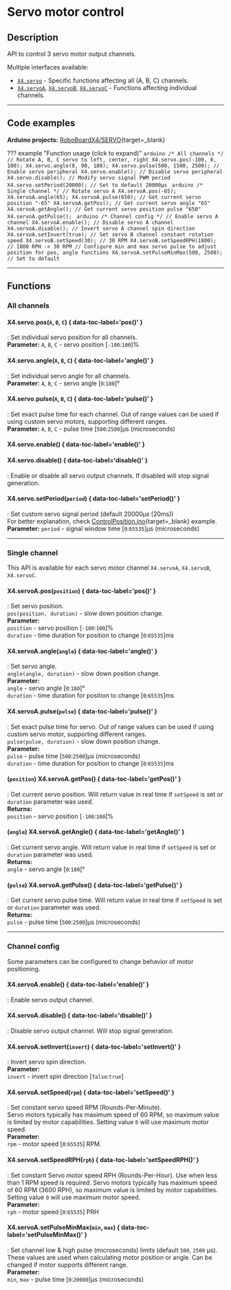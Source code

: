 # Servo motor control

## Description

API to control 3 servo motor output channels.  

Multiple interfaces available:  
- [`X4.servo`](#all-channels) - Specific functions affecting all (A, B, C) channels.  
- [`X4.servoA`](#single-channel), [`X4.servoB`](#single-channel), [`X4.servoC`](#single-channel) - Functions affecting individual channels.  

***

## Code examples

**Arduino projects:** [RoboBoardX4/SERVO](https://github.com/totemmaker/TotemArduinoBoards/tree/master/libraries/TotemX4/examples/SERVO){target=_blank}

??? example "Function usage (click to expand)"
    ```arduino
    /* All channels */
    // Rotate A, B, C servo to left, center, right
    X4.servo.pos(-100, 0, 100);
    X4.servo.angle(0, 90, 180);
    X4.servo.pulse(500, 1500, 2500);
    // Enable servo peripheral
    X4.servo.enable();
    // Disable servo peripheral
    X4.servo.disable();
    // Modify servo signal PWM period
    X4.servo.setPeriod(20000); // Set to default 20000µs
    ```
    ```arduino
    /* Single channel */
    // Rotate servo A
    X4.servoA.pos(-65);
    X4.servoA.angle(65);
    X4.servoA.pulse(650);
    // Get current servo position "-65"
    X4.servoA.getPos();
    // Get current servo angle "65"
    X4.servoA.getAngle();
    // Get current servo position pulse "650"
    X4.servoA.getPulse();
    ```
    ```arduino
    /* Channel config */
    // Enable servo A channel
    X4.servoA.enable();
    // Disable servo A channel
    X4.servoA.disable();
    // Invert servo A channel spin direction
    X4.servoA.setInvert(true);
    // Set servo B channel constant rotation speed
    X4.servoB.setSpeed(30); // 30 RPM
    X4.servoB.setSpeedRPH(1800); // 1800 RPH -> 30 RPM
    // Configure min and max servo pulse to adjust position for pos, angle functions
    X4.servoA.setPulseMinMax(500, 2500); // Set to default
    ```

***

## Functions

### All channels

#### X4.servo.pos(`A`, `B`, `C`) { data-toc-label='pos()' }
: Set individual servo position for all channels.  
**Parameter:** `A`, `B`, `C` - servo position [`-100`:`100`]%  

#### X4.servo.angle(`A`, `B`, `C`) { data-toc-label='angle()' }
: Set individual servo angle for all channels.  
**Parameter:** `A`, `B`, `C` - servo angle [`0`:`180`]°  

#### X4.servo.pulse(`A`, `B`, `C`) { data-toc-label='pulse()' }
: Set exact pulse time for each channel. Out of range values can be used if using custom servo motors, supporting different ranges.  
**Parameter:** `A`, `B`, `C` - pulse time [`500`:`2500`]µs (microseconds)  

#### X4.servo.enable() { data-toc-label='enable()' }
#### X4.servo.disable() { data-toc-label='disable()' }
: Enable or disable all servo output channels. If disabled will stop signal generation.  

#### X4.servo.setPeriod(`period`) { data-toc-label='setPeriod()' }
: Set custom servo signal period (default 20000µs (20ms))  
For better explanation, check [ControlPosition.ino](https://github.com/totemmaker/TotemArduinoBoards/blob/master/libraries/TotemX4/examples/SERVO/ControlPosition/ControlPosition.ino){target=_blank} example.  
**Parameter:** `period` - signal window time [`0`:`65535`]µs (microseconds)  

***

### Single channel

This API is available for each servo motor channel `X4.servoA`, `X4.servoB`, `X4.servoC`.

#### X4.servoA.pos(`position`) { data-toc-label='pos()' }
: Set servo position.  
`pos(position, duration)` - slow down position change.  
**Parameter:**  
`position` - servo position [`-100`:`100`]%  
`duration` - time duration for position to change [`0`:`65535`]ms  

#### X4.servoA.angle(`angle`) { data-toc-label='angle()' }
: Set servo angle.  
`angle(angle, duration)` - slow down position change.  
**Parameter:**  
`angle` - servo angle [`0`:`180`]°  
`duration` - time duration for position to change [`0`:`65535`]ms  

#### X4.servoA.pulse(`pulse`) { data-toc-label='pulse()' }
: Set exact pulse time for servo. Out of range values can be used if using custom servo motor, supporting different ranges.  
`pulse(pulse, duration)` - slow down position change.  
**Parameter:**  
`pulse` - pulse time [`500`:`2500`]µs (microseconds)  
`duration` - time duration for position to change [`0`:`65535`]ms  

#### (`position`) X4.servoA.getPos() { data-toc-label='getPos()' }
: Get current servo position. Will return value in real time if `setSpeed` is set or `duration` parameter was used.  
**Returns:**  
`position` - servo position [`-100`:`100`]%  

#### (`angle`) X4.servoA.getAngle() { data-toc-label='getAngle()' }
: Get current servo angle. Will return value in real time if `setSpeed` is set or `duration` parameter was used.  
**Returns:**  
`angle` - servo angle [`0`:`180`]°  

#### (`pulse`) X4.servoA.getPulse() { data-toc-label='getPulse()' }
: Get current servo pulse time. Will return value in real time if `setSpeed` is set or `duration` parameter was used.  
**Returns:**  
`pulse` - pulse time [`500`:`2500`]µs (microseconds)  

***

### Channel config

Some parameters can be configured to change behavior of motor positioning.

#### X4.servoA.enable() { data-toc-label='enable()' }
: Enable servo output channel.  

#### X4.servoA.disable() { data-toc-label='disable()' }
: Disable servo output channel. Will stop signal generation.  

#### X4.servoA.setInvert(`invert`) { data-toc-label='setInvert()' }
: Invert servo spin direction.  
**Parameter:**  
`invert` - invert spin direction [`false`:`true`]  

#### X4.servoA.setSpeed(`rpm`) { data-toc-label='setSpeed()' }
: Set constant servo speed RPM (Rounds-Per-Minute).  
Servo motors typically has maximum speed of 60 RPM, so maximum value is limited by motor capabilities. Setting value `0` will use maximum motor speed.  
**Parameter:**  
`rpm` - motor speed [`0`:`65535`] RPM.  

#### X4.servoA.setSpeedRPH(`rph`) { data-toc-label='setSpeedRPH()' }
: Set constant Servo motor speed RPH (Rounds-Per-Hour). Use when less than 1 RPM speed is required. Servo motors typically has maximum speed of 60 RPM (3600 RPH), so maximum value is limited by motor capabilities. Setting value `0` will use maximum motor speed.  
**Parameter:**  
`rph` - motor speed [`0`:`65535`] PRH  

#### X4.servoA.setPulseMinMax(`min`, `max`) { data-toc-label='setPulseMinMax()' }
: Set channel low & high pulse (microseconds) limits (default `500`, `2500` µs). These values are used when calculating motor position or angle. Can be changed if motor supports different range.  
**Parameter:**  
`min`, `max` - pulse time [`0`:`20000`]µs (microseconds)  
